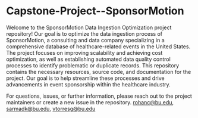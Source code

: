 # Capstone-Project--SponsorMotion
Welcome to the SponsorMotion Data Ingestion Optimization project repository! Our goal is to optimize the data ingestion process of SponsorMotion, a consulting and data company specializing in a comprehensive database of healthcare-related events in the United States. The project focuses on improving scalability and achieving cost optimization, as well as establishing automated data quality control processes to identify problematic or duplicate records. This repository contains the necessary resources, source code, and documentation for the project. Our goal is to help streamline these processes and drive advancements in event sponsorship within the healthcare industry. 

For questions, issues, or further information, please reach out to the project maintainers or create a new issue in the repository.
rohanc@bu.edu, sarmadk@bu.edu, vtorresg@bu.edu
